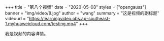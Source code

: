 +++
title = "第八个视频"
date = "2020-05-08"
styles = ["opengauss"]
banner = "img/video/8.jpg"
author = "wang"
summary = "这是视频的副标题"
videourl = "https://learningvideo.obs.ap-southeast-1.myhuaweicloud.com/testing.mp4"
+++

我是视频的内容详情。
